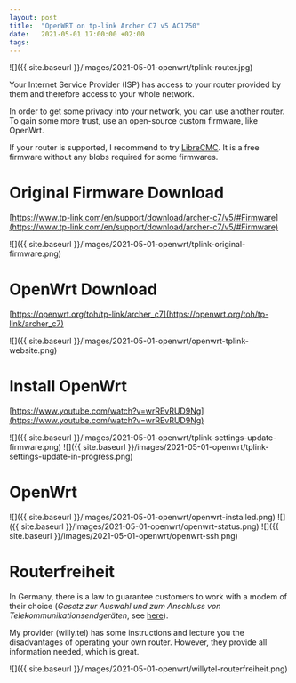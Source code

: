 ```yaml
---
layout: post
title:  "OpenWRT on tp-link Archer C7 v5 AC1750"
date:   2021-05-01 17:00:00 +02:00
tags:
---
```


![]({{ site.baseurl }}/images/2021-05-01-openwrt/tplink-router.jpg)

Your Internet Service Provider (ISP) has access to your router provided by them
and therefore access to your whole network.

In order to get some privacy into your network, you can use another router.
To gain some more trust, use an open-source custom firmware, like OpenWrt.

If your router is supported, I recommend to try [LibreCMC](https://librecmc.org/).
It is a free firmware without any blobs required for some firmwares.

# Original Firmware Download

[https://www.tp-link.com/en/support/download/archer-c7/v5/#Firmware](https://www.tp-link.com/en/support/download/archer-c7/v5/#Firmware)

![]({{ site.baseurl }}/images/2021-05-01-openwrt/tplink-original-firmware.png)

# OpenWrt Download

[https://openwrt.org/toh/tp-link/archer_c7](https://openwrt.org/toh/tp-link/archer_c7)

![]({{ site.baseurl }}/images/2021-05-01-openwrt/openwrt-tplink-website.png)

# Install OpenWrt

[https://www.youtube.com/watch?v=wrREvRUD9Ng](https://www.youtube.com/watch?v=wrREvRUD9Ng)

![]({{ site.baseurl }}/images/2021-05-01-openwrt/tplink-settings-update-firmware.png)
![]({{ site.baseurl }}/images/2021-05-01-openwrt/tplink-settings-update-in-progress.png)

# OpenWrt

![]({{ site.baseurl }}/images/2021-05-01-openwrt/openwrt-installed.png)
![]({{ site.baseurl }}/images/2021-05-01-openwrt/openwrt-status.png)
![]({{ site.baseurl }}/images/2021-05-01-openwrt/openwrt-ssh.png)

# Routerfreiheit

In Germany, there is a law to guarantee customers to work with a modem of their choice
(*Gesetz zur Auswahl und zum Anschluss von Telekommunikationsendgeräten*, see [here](https://dejure.org/BGBl/2016/BGBl._I_S._106)).

My provider (willy.tel) has some instructions and lecture you the disadvantages of operating your own router.
However, they provide all information needed, which is great.

![]({{ site.baseurl }}/images/2021-05-01-openwrt/willytel-routerfreiheit.png)

